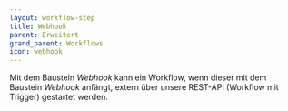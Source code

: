 ```yaml
---
layout: workflow-step
title: Webhook
parent: Erweitert
grand_parent: Workflows
icon: webhook
---
```


Mit dem Baustein _Webhook_ kann ein Workflow, wenn dieser mit dem Baustein _Webhook_ anfängt,
extern über unsere REST-API (Workflow mit Trigger) gestartet werden.
